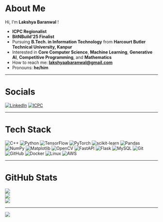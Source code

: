 # About Me
<!-- ![](https://komarev.com/ghpvc/?username=lakshya-baranwal&color=blue) -->
Hi, I’m **Lakshya Baranwal** !        
- **ICPC Regionalist**  
- **BitNBuild'25 Finalist**  
- Pursuing **B.Tech. in Information Technology** from **Harcourt Butler Technical University, Kanpur**    
- Interested in **Core Computer Science**, **Machine Learning**, **Generative AI**, **Competitive Programming**, and **Mathematics**  
- How to reach me: **lakshyaabaranwal@gmail.com**  
- Pronouns: **he/him**
---

# Socials
[![LinkedIn](https://img.shields.io/badge/LinkedIn-%230077B5.svg?logo=linkedin&logoColor=white)](https://www.linkedin.com/in/lakshya-baranwal/) 
[![ICPC](https://img.shields.io/badge/ICPC-0066CC)](https://icpc.global/ICPCID/JMV1S47EJ9MX)
<!-- [![Portfolio](https://img.shields.io/badge/Portfolio-%23000000.svg?logo=About.me&logoColor=white)](YOUR_PORTFOLIO_LINK) -->

---

# Tech Stack
![C++](https://img.shields.io/badge/C++-00599C?style=for-the-badge&logo=cplusplus&logoColor=white)
![Python](https://img.shields.io/badge/Python-3776AB?style=for-the-badge&logo=python&logoColor=white)
![TensorFlow](https://img.shields.io/badge/TensorFlow-FF6F00?style=for-the-badge&logo=TensorFlow&logoColor=white)
![PyTorch](https://img.shields.io/badge/PyTorch-EE4C2C?style=for-the-badge&logo=PyTorch&logoColor=white)
![scikit-learn](https://img.shields.io/badge/scikit--learn-F7931E?style=for-the-badge&logo=scikit-learn&logoColor=white)
![Pandas](https://img.shields.io/badge/Pandas-150458?style=for-the-badge&logo=pandas&logoColor=white)
![NumPy](https://img.shields.io/badge/NumPy-013243?style=for-the-badge&logo=numpy&logoColor=white)
![Matplotlib](https://img.shields.io/badge/Matplotlib-ffffff?style=for-the-badge&logo=Matplotlib&logoColor=black)
![OpenCV](https://img.shields.io/badge/OpenCV-%23white.svg?style=for-the-badge&logo=opencv&logoColor=black)
![FastAPI](https://img.shields.io/badge/FastAPI-009688?style=for-the-badge&logo=fastapi&logoColor=white)
![Flask](https://img.shields.io/badge/Flask-000000?style=for-the-badge&logo=flask&logoColor=white)
![MySQL](https://img.shields.io/badge/MySQL-4479A1?style=for-the-badge&logo=mysql&logoColor=white)
![Git](https://img.shields.io/badge/Git-F05033?style=for-the-badge&logo=git&logoColor=white)
![GitHub](https://img.shields.io/badge/GitHub-181717?style=for-the-badge&logo=github&logoColor=white)
![Docker](https://img.shields.io/badge/Docker-0db7ed?style=for-the-badge&logo=docker&logoColor=white)
![Linux](https://img.shields.io/badge/Linux-FCC624?style=for-the-badge&logo=linux&logoColor=black)
![AWS](https://img.shields.io/badge/AWS-FF9900?style=for-the-badge&logo=amazon-aws&logoColor=white)

---

# GitHub Stats
![](https://github-readme-stats.vercel.app/api?username=lakshya-baranwal&theme=dark&hide_border=false&include_all_commits=true&count_private=false)<br/>
![](https://github-readme-streak-stats.herokuapp.com/?user=lakshya-baranwal&theme=dark&hide_border=false)<br/>
![](https://github-readme-stats.vercel.app/api/top-langs/?username=lakshya-baranwal&theme=dark&hide_border=false&layout=compact)

---

<!-- 
# Contribution Graph
![](https://github-readme-activity-graph.vercel.app/graph?username=lakshya-baranwal&theme=react-dark)

---
-->
[![](https://visitcount.itsvg.in/api?id=lakshya-baranwal&icon=0&color=0)](https://visitcount.itsvg.in)

<!-- Created by Lakshya Baranwal -->
